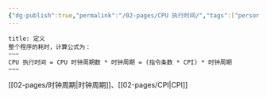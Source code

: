 ```yaml
---
{"dg-publish":true,"permalink":"/02-pages/CPU 执行时间/","tags":["personal/blog","计算机组成原理/概述","计算机组成原理/CPU"]}
---
```


```ad-info
title: 定义
整个程序的耗时，计算公式为：
~~~
CPU 执行时间 = CPU 时钟周期数 * 时钟周期 = (指令条数 * CPI) * 时钟周期
~~~
```
[[02-pages/时钟周期\|时钟周期]]、[[02-pages/CPI\|CPI]]